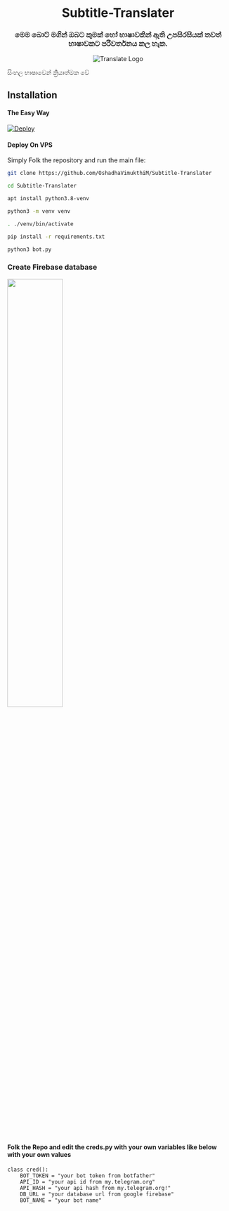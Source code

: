 <h1 align="center">
  <b>Subtitle-Translater</b>
</h1>

<h3 align="center">
මෙම බොට් මගින් ඔබට කුමක් හෝ භාෂාවකින් ඇති උපසිරසියක් තවත් භාෂාවකට පරිවර්තනය කල හැක.
</h3>  


<p align="center">
  <img src="https://upload.wikimedia.org/wikipedia/commons/d/db/Google_Translate_Icon.png" alt="Translate Logo">
</p>

සිංහල භාෂාවෙන් ක්‍රියාත්මක වේ

## Installation

#### The Easy Way


[![Deploy](https://www.herokucdn.com/deploy/button.svg)](https://heroku.com/deploy?template=https://github.com/OshadhaVimukthiM/Subtitle-Translater)



#### Deploy On VPS


Simply Folk the repository and run the main file:
```sh
git clone https://github.com/OshadhaVimukthiM/Subtitle-Translater

cd Subtitle-Translater

apt install python3.8-venv

python3 -m venv venv

. ./venv/bin/activate

pip install -r requirements.txt

python3 bot.py

```

### Create Firebase database

[<img src="https://telegra.ph/file/fd8345e06a16e80f37f17.png" width="50%">](https://youtu.be/Z_NzX-Ryoy4)

#### Folk the Repo and edit the creds.py with your own variables like below with your own values


```python3
class cred():
    BOT_TOKEN = "your bot token from botfather"
    API_ID = "your api id from my.telegram.org"       
    API_HASH = "your api hash from my.telegram.org!"   
    DB_URL = "your database url from google firebase" 
    BOT_NAME = "your bot name"     
```
